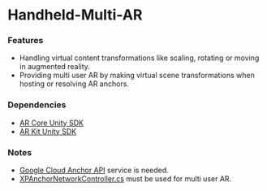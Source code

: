 # Handheld-Multi-AR

### Features
- Handling virtual content transformations like scaling, rotating or moving in augmented reality.
- Providing  multi user AR by making virtual scene transformations when hosting or resolving AR anchors.

### Dependencies 
- <a href = "https://github.com/google-ar/arcore-unity-sdk">AR Core Unity SDK</a>
- <a href = "https://bitbucket.org/Unity-Technologies/unity-arkit-plugin/src/default/">AR Kit Unity SDK</a>

### Notes
- <a href = "https://developers.google.com/ar/develop/unity/cloud-anchors/overview-unity">Google Cloud Anchor API</a> service is needed.  
- <a href = "https://github.com/emrecelik95/Handheld-Multi-AR/blob/master/Assets/HandheldMultiAR/Scripts/XPAnchorNetworkController.cs">XPAnchorNetworkController.cs</a> must be used for multi user AR.
